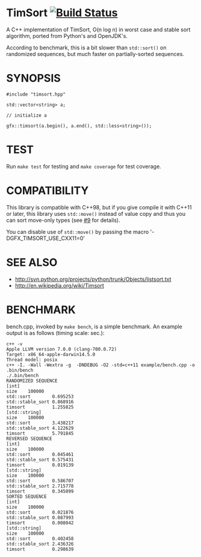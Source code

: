 TimSort [![Build Status](https://travis-ci.org/gfx/cpp-TimSort.svg?branch=master)](https://travis-ci.org/gfx/cpp-TimSort)
==================

A C++ implementation of TimSort, O(n log n) in worst case and stable sort algorithm, ported from Python's and OpenJDK's.

According to benchmark, this is a bit slower than `std::sort()` on randomized sequences, but much faster on partially-sorted sequences.

SYNOPSIS
==================

    #include "timsort.hpp"

    std::vector<string> a;

    // initialize a

    gfx::timsort(a.begin(), a.end(), std::less<string>());

TEST
==================

Run `make test` for testing and `make coverage` for test coverage.

COMPATIBILITY
==================

This library is compatible with C++98, but if you give compile it with C++11 or later, this library uses `std::move()` instead of value copy and thus you can sort move-only types (see [#9](https://github.com/gfx/cpp-TimSort/pull/9) for details).

You can disable use of `std::move()` by passing the macro '-DGFX_TIMSORT_USE_CXX11=0'

SEE ALSO
==================

* http://svn.python.org/projects/python/trunk/Objects/listsort.txt
* http://en.wikipedia.org/wiki/Timsort

BENCHMARK
==================

bench.cpp, invoked by `make bench`, is a simple benchmark.
An example output is as follows (timing scale: sec.):

    c++ -v
    Apple LLVM version 7.0.0 (clang-700.0.72)
    Target: x86_64-apple-darwin14.5.0
    Thread model: posix
    c++ -I. -Wall -Wextra -g  -DNDEBUG -O2 -std=c++11 example/bench.cpp -o .bin/bench
    ./.bin/bench
    RANDOMIZED SEQUENCE
    [int]
    size	100000
    std::sort        0.695253
    std::stable_sort 0.868916
    timsort          1.255825
    [std::string]
    size	100000
    std::sort        3.438217
    std::stable_sort 4.122629
    timsort          5.791845
    REVERSED SEQUENCE
    [int]
    size	100000
    std::sort        0.045461
    std::stable_sort 0.575431
    timsort          0.019139
    [std::string]
    size	100000
    std::sort        0.586707
    std::stable_sort 2.715778
    timsort          0.345099
    SORTED SEQUENCE
    [int]
    size	100000
    std::sort        0.021876
    std::stable_sort 0.087993
    timsort          0.008042
    [std::string]
    size	100000
    std::sort        0.402458
    std::stable_sort 2.436326
    timsort          0.298639
